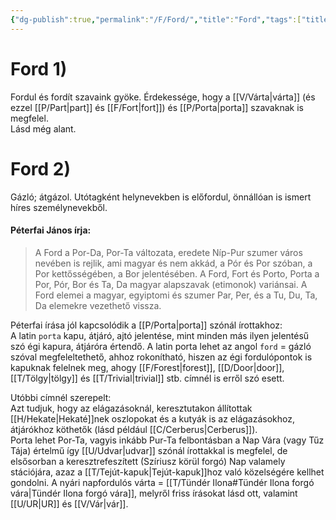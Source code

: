 ```yaml
---
{"dg-publish":true,"permalink":"/F/Ford/","title":"Ford","tags":["titleandheadingonedontmatch","multipleentries","stitched","dg_uploaded"],"created":"2023-11-07T05:27","updated":"2023-11-08T03:42"}
---
```



# Ford 1)

Fordul és fordít szavaink gyöke. Érdekessége, hogy a [[V/Várta\|várta]] (és ezzel [[P/Part\|part]] és [[F/Fort\|fort]]) és [[P/Porta\|porta]] szavaknak is megfelel.  
Lásd még alant.  

# Ford 2)

Gázló; átgázol. Utótagként helynevekben is előfordul, önnállóan is ismert híres személynevekből.  

#### Péterfai János írja:

> A Ford a Por-Da, Por-Ta változata, eredete Níp-Pur szumer város nevében is rejlik, ami magyar és nem akkád, a Pór és Por szóban, a Por kettősségében, a Bor jelentésében. A Ford, Fort és Porto, Porta a Por, Pór, Bor és Ta, Da magyar alapszavak (etimonok) variánsai. A Ford elemei a magyar, egyiptomi és szumer Par, Per, és a Tu, Du, Ta, Da elemekre vezethető vissza.  

Péterfai írása jól kapcsolódik a [[P/Porta\|porta]] szónál írottakhoz:  
A latin `porta` kapu, átjáró, ajtó jelentése, mint minden más ilyen jelentésű szó égi kapura, átjáróra értendő. A latin porta lehet az angol `ford` = gázló szóval megfeleltethető, ahhoz rokonítható, hiszen az égi fordulópontok is kapuknak felelnek meg, ahogy [[F/Forest\|forest]], [[D/Door\|door]], [[T/Tölgy\|tölgy]] és [[T/Trivial\|trivial]] stb. címnél is erről szó esett.  

Utóbbi címnél szerepelt:  
Azt tudjuk, hogy az elágazásoknál, keresztutakon állítottak [[H/Hekate\|Hekaté]]nek oszlopokat és a kutyák is az elágazásokhoz, átjárókhoz köthetők (lásd például [[C/Cerberus\|Cerberus]]).  
Porta lehet Por-Ta, vagyis inkább Pur-Ta felbontásban a Nap Vára (vagy Tűz Tája) értelmű így [[U/Udvar\|udvar]] szónál írottakkal is megfelel, de elsősorban a keresztrefeszített (Szíriusz körül forgó) Nap valamely stációjára, azaz a [[T/Tejút-kapuk\|Tejút-kapuk]]hoz való közelségére kellhet gondolni. A nyári napfordulós várta = [[T/Tündér Ilona#Tündér Ilona forgó vára\|Tündér Ilona forgó vára]], melyről friss írásokat lásd ott, valamint [[U/UR\|UR]] és [[V/Vár\|vár]].  